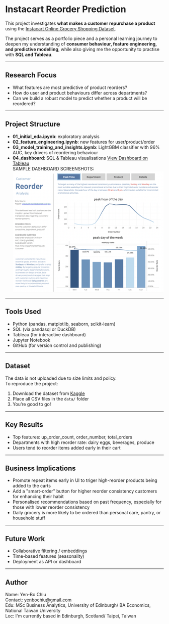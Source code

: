# Instacart Reorder Prediction

This project investigates **what makes a customer repurchase a product** using the [Instacart Online Grocery Shopping Dataset](https://www.kaggle.com/datasets/instacart/instacart-market-basket-analysis).

The project serves as a portfolio piece and a personal learning journey to deepen my understanding of **consumer behaviour, feature engineering, and predictive modelling**, while also giving me the opportunity to practise with **SQL and Tableau**.

---

## Research Focus

- What features are most predictive of product reorders?
- How do user and product behaviours differ across departments?
- Can we build a robust model to predict whether a product will be reordered?

---

## Project Structure
- **01_initial_eda.ipynb**: exploratory analysis
- **02_feature_engineering.ipynb**: new features for user/product/order
- **03_model_training_and_insights.ipynb**: LightGBM classifier with 96% AUC, key drivers of reordering behaviour
- **04_dashboard**: SQL & Tableau visualisations [View Dashboard on Tableau](https://public.tableau.com/views/ReorderAnalysis/Dashboard5?:language=en-US&:sid=&:redirect=auth&:display_count=n&:origin=viz_share_link)   
  SAMPLE DASHBOARD SCREENSHOTS:   
![Peak Time](Peak%20Time.png)

---

## Tools Used

- Python (pandas, matplotlib, seaborn, scikit-learn)
- SQL (via pandasql or DuckDB)
- Tableau (for interactive dashboard)
- Jupyter Notebook
- GitHub (for version control and publishing)

---

## Dataset

The data is not uploaded due to size limits and policy.  
To reproduce the project:

1. Download the dataset from [Kaggle](https://www.kaggle.com/datasets/instacart/instacart-market-basket-analysis)
2. Place all CSV files in the `data/` folder
3. You’re good to go!

---

## Key Results

- Top features: up_order_count, order_number, total_orders
- Departments with high reorder rate: dairy eggs, beverages, produce
- Users tend to reorder items added early in their cart

---

## Business Implications

- Promote repeat items early in UI to triger high-reorder products being added to the carts
- Add a "smart-order" button for higher reorder consistency customers for enhancing their habit
- Personalised recommendations based on past frequency, especially for those with lower reorder consistency
- Daily grocery is more likely to be ordered than personal care, pantry, or household stuff

---

## Future Work
- Collaborative filtering / embeddings
- Time-based features (seasonality)
- Deployment as API or dashboard

---

## Author

Name: Yen-Bo Chiu    
Contact: yenbochiu@gmail.com    
Edu: MSc Business Analytics, University of Edinburgh/ BA Economics, National Taiwan University  
Loc: I'm currently based in Edinburgh, Scotland/ Taipei, Taiwan


